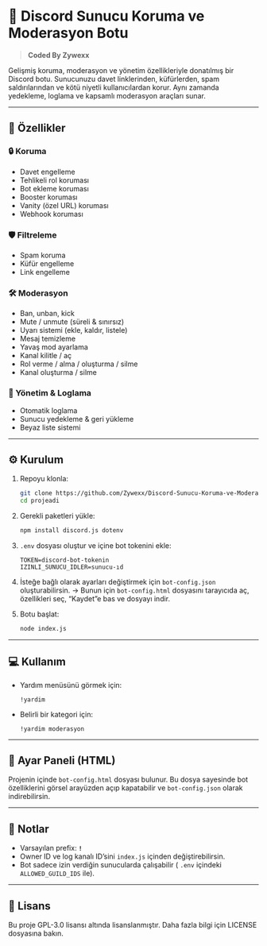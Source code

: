 # 🚀 Discord Sunucu Koruma ve Moderasyon Botu

> **Coded By Zywexx**

Gelişmiş koruma, moderasyon ve yönetim özellikleriyle donatılmış bir Discord botu.
Sunucunuzu davet linklerinden, küfürlerden, spam saldırılarından ve kötü niyetli kullanıcılardan korur.
Aynı zamanda yedekleme, loglama ve kapsamlı moderasyon araçları sunar.

---

## 📌 Özellikler

### 🔒 Koruma

* Davet engelleme
* Tehlikeli rol koruması
* Bot ekleme koruması
* Booster koruması
* Vanity (özel URL) koruması
* Webhook koruması

### 🛡️ Filtreleme

* Spam koruma
* Küfür engelleme
* Link engelleme

### 🛠️ Moderasyon

* Ban, unban, kick
* Mute / unmute (süreli & sınırsız)
* Uyarı sistemi (ekle, kaldır, listele)
* Mesaj temizleme
* Yavaş mod ayarlama
* Kanal kilitle / aç
* Rol verme / alma / oluşturma / silme
* Kanal oluşturma / silme

### 📂 Yönetim & Loglama

* Otomatik loglama
* Sunucu yedekleme & geri yükleme
* Beyaz liste sistemi

---

## ⚙️ Kurulum

1. Repoyu klonla:

   ```bash
   git clone https://github.com/Zywexx/Discord-Sunucu-Koruma-ve-Moderasyon-Botu
   cd projeadi
   ```

2. Gerekli paketleri yükle:

   ```bash
   npm install discord.js dotenv
   ```

3. `.env` dosyası oluştur ve içine bot tokenini ekle:

   ```
   TOKEN=discord-bot-tokenin
   IZINLI_SUNUCU_IDLER=sunucu-ıd
   ```

4. İsteğe bağlı olarak ayarları değiştirmek için `bot-config.json` oluşturabilirsin.
   → Bunun için `bot-config.html` dosyasını tarayıcıda aç, özellikleri seç, “Kaydet”e bas ve dosyayı indir.

5. Botu başlat:

   ```bash
   node index.js
   ```

---

## 💻 Kullanım

* Yardım menüsünü görmek için:

  ```
  !yardim
  ```
* Belirli bir kategori için:

  ```
  !yardim moderasyon
  ```

---

## 📸 Ayar Paneli (HTML)

Projenin içinde `bot-config.html` dosyası bulunur. Bu dosya sayesinde bot özelliklerini görsel arayüzden açıp kapatabilir ve `bot-config.json` olarak indirebilirsin.

---

## 📝 Notlar

* Varsayılan prefix: **`!`**
* Owner ID ve log kanalı ID’sini `index.js` içinden değiştirebilirsin.
* Bot sadece izin verdiğin sunucularda çalışabilir ( `.env` içindeki `ALLOWED_GUILD_IDS` ile).

---

## 📌 Lisans

Bu proje GPL-3.0 lisansı altında lisanslanmıştır. Daha fazla bilgi için LICENSE dosyasına bakın.
